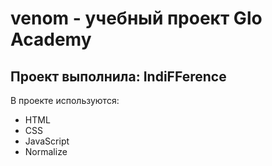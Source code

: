 # venom - учебный проект Glo Academy
## Проект выполнила: IndiFFerence

В проекте используются:
- HTML
- CSS
- JavaScript
- Normalize
